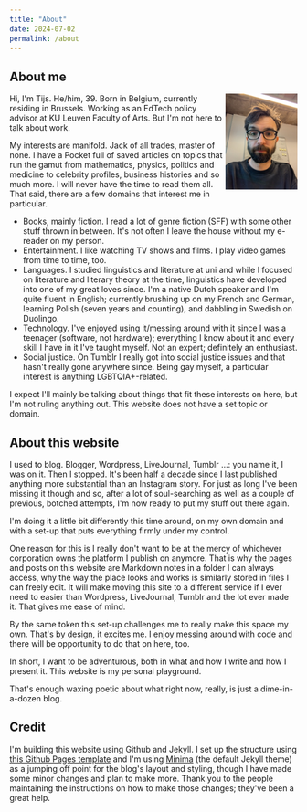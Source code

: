 ```yaml
---
title: "About"
date: 2024-07-02
permalink: /about
---
```

## About me

<img src="docs/assets/images/about.jpg" style="width: 25%; float: right; maring: 1em;" />

Hi, I'm Tijs. He/him, 39. Born in Belgium, currently residing in Brussels. Working as an EdTech policy advisor at KU Leuven Faculty of Arts. But I'm not here to talk about work.

My interests are manifold. Jack of all trades, master of none. I have a Pocket full of saved articles on topics that run the gamut from mathematics, physics, politics and medicine to celebrity profiles, business histories and so much more. I will never have the time to read them all. That said, there are a few domains that interest me in particular.

- Books, mainly fiction. I read a lot of genre fiction (SFF) with some other stuff thrown in between. It's not often I leave the house without my e-reader on my person.
- Entertainment. I like watching TV shows and films. I play video games from time to time, too.
- Languages. I studied linguistics and literature at uni and while I focused on literature and literary theory at the time, linguistics have developed into one of my great loves since. I'm a native Dutch speaker and I'm quite fluent in English; currently brushing up on my French and German, learning Polish (seven years and counting), and dabbling in Swedish on Duolingo.
- Technology. I've enjoyed using it/messing around with it since I was a teenager (software, not hardware); everything I know about it and every skill I have in it I've taught myself. Not an expert; definitely an enthusiast.
- Social justice. On Tumblr I really got into social justice issues and that hasn't really gone anywhere since. Being gay myself, a particular interest is anything LGBTQIA+-related.  

I expect I'll mainly be talking about things that fit these interests on here, but I'm not ruling anything out. This website does not have a set topic or domain.

## About this website
I used to blog. Blogger, Wordpress, LiveJournal, Tumblr ...: you name it, I was on it. Then I stopped. It's been half a decade since I last published anything more substantial than an Instagram story. For just as long I've been missing it though and so, after a lot of soul-searching as well as a couple of previous, botched attempts, I'm now ready to put my stuff out there again.

I'm doing it a little bit differently this time around, on my own domain and with a set-up that puts everything firmly under my control. 

One reason for this is I really don't want to be at the mercy of whichever corporation owns the platform I publish on anymore. That is why the pages and posts on this website are Markdown notes in a folder I can always access, why the way the place looks and works is similarly stored in files I can freely edit. It will make moving this site to a different service if I ever need to easier than Wordpress, LiveJournal, Tumblr and the lot ever made it. That gives me ease of mind.

By the same token this set-up challenges me to really make this space my own. That's by design, it excites me. I enjoy messing around with code and there will be opportunity to do that on here, too.

In short, I want to be adventurous, both in what and how I write and how I present it. This website is my personal playground.

That's enough waxing poetic about what right now, really, is just a dime-in-a-dozen blog.

## Credit
I'm building this website using Github and Jekyll. I set up the structure using [this Github Pages template](https://github.com/skills/github-pages) and I'm using [Minima](https://github.com/jekyll/minima) (the default Jekyll theme) as a jumping off point for the blog's layout and styling, though I have made some minor changes and plan to make more. Thank you to the people maintaining the instructions on how to make those changes; they've been a great help.
